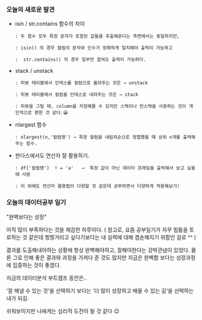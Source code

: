 ### 오늘의 새로운 발견

- isin / str.contains 함수의 차이

      : 두 함수 모두 특정 문자가 포함된 값들을 추출해준다는 측면에서는 동일하지만, 

      : isin() 의 경우 컬럼의 문자와 인수가 정확하게 일치해야 출력이 가능하고

      :  str.contains() 의 경우 일부만 겹쳐도 출력이 가능하다. 

- stack / unstack

      : 피봇 테이블에서 인덱스를 컬럼으로 올려주는 것은 → unstack 

      : 피봇 테이블에서 컬럼을 인데스로 내려주는 것은 → stack 

      : 피봇을 그릴 때, column을 지정해줄 수 있지만 스택이나 언스택을 사용하는 것이 개인적으로 편한 것 같다.😀      

- nlargest 함수

      : nlargest(n,'컬럼명') → 특정 컬럼을 내림차순으로 정렬했을 때 상위 n개를 출력해주는 함수. 

- 판다스에서도 연산자 잘 활용하기.

      : df['컬럼명']  ! = 'a'   →  특정 값이 아닌 데이터 프래임을 출력해서 보고 싶을 때 사용 

      : 이 외에도 연산자 활용법이 다양할 것 같은데 공부하면서 다양하게 적용해보기! 

### 오늘의 데이터공부 일기

"완벽보다는 성장" 

아직 많이 부족하다는 것을 체감한 하루이다. ( 참고로, 요즘 공부일기가 자꾸 힘듦을 토로하는 것 같은데 찡찡거리고 싶다기보다는 내 실력에 대해 겸손해지기 위함인 걸로 ^^ ) 

결과를 도출해내야하는 상황에 항상 완벽해야하고, 잘해야한다는 강박관념이 있었다. 물론 그로 인해 좋은 결과와 과정을 가져다 준 것도 많지만 지금은 완벽함 보다는 성장과정에 집중하는 것이 좋겠다. 

지금의 데이터분석 부트캠프 동안은.. 

'잘 해낼 수 있는 것'을 선택하기 보다는 '더 많이 성장하고 배울 수 있는 길'을 선택하는 내가 되길. 

쉬워보이지만 나에게는 심리적 도전이 될 것 같다 😉
